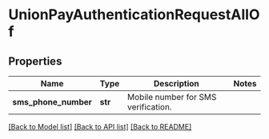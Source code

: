 # UnionPayAuthenticationRequestAllOf

## Properties
Name | Type | Description | Notes
------------ | ------------- | ------------- | -------------
**sms_phone_number** | **str** | Mobile number for SMS verification. | 

[[Back to Model list]](../README.md#documentation-for-models) [[Back to API list]](../README.md#documentation-for-api-endpoints) [[Back to README]](../README.md)


